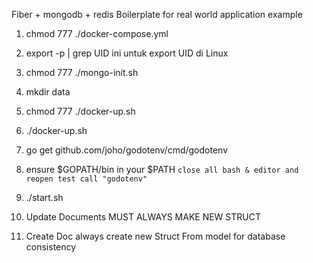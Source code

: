 Fiber + mongodb + redis Boilerplate
for real world application example

1. chmod 777 ./docker-compose.yml

2. export -p | grep UID
   ini untuk export UID di Linux

3. chmod 777 ./mongo-init.sh

4. mkdir data

5. chmod 777 ./docker-up.sh

6. ./docker-up.sh

7. go get github.com/joho/godotenv/cmd/godotenv

8. ensure $GOPATH/bin in your $PATH
   `close all bash & editor and reopen test call "godotenv"`

9. ./start.sh

10. Update Documents MUST ALWAYS MAKE NEW STRUCT

11. Create Doc always create new Struct From model for database consistency
